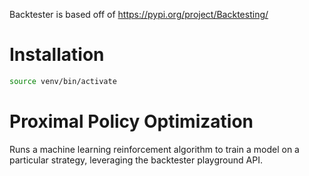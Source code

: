 Backtester is based off of https://pypi.org/project/Backtesting/

# Installation
``` bash
source venv/bin/activate
```

# Proximal Policy Optimization
Runs a machine learning reinforcement algorithm to train a model on a particular strategy, leveraging the backtester playground API.

